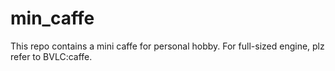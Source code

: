 # min_caffe

This repo contains a mini caffe for personal hobby. For full-sized engine, plz refer to BVLC:caffe.
